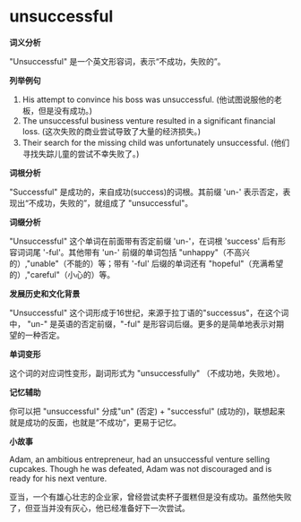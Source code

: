 # unsuccessful

**词义分析**

  

"Unsuccessful" 是一个英文形容词，表示“不成功，失败的”。

  

**列举例句**

  

1.  His attempt to convince his boss was unsuccessful. (他试图说服他的老板，但是没有成功。)
2.  The unsuccessful business venture resulted in a significant financial loss. (这次失败的商业尝试导致了大量的经济损失。)
3.  Their search for the missing child was unfortunately unsuccessful. (他们寻找失踪儿童的尝试不幸失败了。)

  

**词根分析**

  

"Successful" 是成功的，来自成功(success)的词根。其前缀 'un-' 表示否定，表现出“不成功，失败的”，就组成了 "unsuccessful"。

  

**词缀分析**

  

"Unsuccessful" 这个单词在前面带有否定前缀 'un-'，在词根 'success' 后有形容词词尾 '-ful'。其他带有 'un-' 前缀的单词包括 "unhappy"（不高兴的）,"unable"（不能的）等；带有 '-ful' 后缀的单词还有 "hopeful"（充满希望的）,"careful"（小心的）等。

  

**发展历史和文化背景**

  

"Unsuccessful" 这个词形成于16世纪，来源于拉丁语的"successus"，在这个词中， "un-" 是英语的否定前缀，"-ful" 是形容词后缀。更多的是简单地表示对期望的一种否定。

  

**单词变形**

  

这个词的对应词性变形，副词形式为 "unsuccessfully" （不成功地，失败地）。

  

**记忆辅助**

  

你可以把 "unsuccessful" 分成"un" (否定) + "successful" (成功的)，联想起来就是成功的反面，也就是“不成功”，更易于记忆。

  

**小故事**

  

Adam, an ambitious entrepreneur, had an unsuccessful venture selling cupcakes. Though he was defeated, Adam was not discouraged and is ready for his next venture.

  

亚当，一个有雄心壮志的企业家，曾经尝试卖杯子蛋糕但是没有成功。虽然他失败了，但亚当并没有灰心，他已经准备好下一次尝试。
